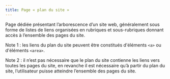 ```yaml
---
title: Page « plan du site »
---
```


Page dédiée présentant l’arborescence d’un site web, généralement sous forme
de listes de liens organisées en rubriques et sous-rubriques donnant accès à
l’ensemble des pages du site.

Note 1 : les liens du plan du site peuvent être constitués d'éléments `<a>` ou
d'éléments `<area>`.

Note 2 : il n’est pas nécessaire que le plan du site contienne les liens vers
toutes les pages du site, en revanche il est nécessaire qu’à partir du plan du
site, l’utilisateur puisse atteindre l’ensemble des pages du site.
